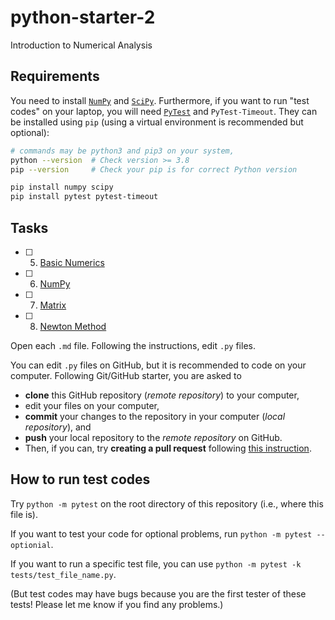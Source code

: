 # python-starter-2

Introduction to Numerical Analysis

## Requirements

You need to install [`NumPy`](https://numpy.org/) and [`SciPy`](https://scipy.org/). Furthermore, if you want to run "test codes" on your laptop, you will need [`PyTest`](https://pytest.org/) and `PyTest-Timeout`. They can be installed using `pip` (using a virtual environment is recommended but optional):

```bash
# commands may be python3 and pip3 on your system,
python --version  # Check version >= 3.8
pip --version     # Check your pip is for correct Python version

pip install numpy scipy
pip install pytest pytest-timeout
```

## Tasks

- [ ] 5. [Basic Numerics](/task05_basic.md)
- [ ] 6. [NumPy](/task06_numpy.md)
- [ ] 7. [Matrix](/task07_matrix.md)
- [ ] 8. [Newton Method](/task08_newton.md)

Open each `.md` file. Following the instructions, edit `.py` files.

You can edit `.py` files on GitHub, but it is recommended to code on your computer. Following Git/GitHub starter, you are asked to

- **clone** this GitHub repository (*remote repository*) to your computer,
- edit your files on your computer,
- **commit** your changes to the repository in your computer (*local repository*), and
- **push** your local repository to the *remote repository* on GitHub.
- Then, if you can, try **creating a pull request** following [this instruction](/misc/github_pull_request.pdf).

## How to run test codes

Try `python -m pytest` on the root directory of this repository (i.e., where this file is).

If you want to test your code for optional problems, run `python -m pytest --optionial`.

If you want to run a specific test file, you can use `python -m pytest -k tests/test_file_name.py`.

(But test codes may have bugs because you are the first tester of these tests! Please let me know if you find any problems.)
